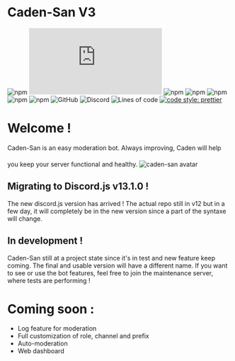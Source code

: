 # Caden-San V3

![npm](https://img.shields.io/npm/v/npm)
![npm](https://img.shields.io/npm/v/discord.js?color=%239c7aec&label=discord.js)
![npm](https://img.shields.io/npm/v/mongoose?color=4CFF37&label=Mongoose)
![npm](https://img.shields.io/npm/v/sentry?color=%239F07C3&label=Sentry)
![npm](https://img.shields.io/npm/v/prettier?color=%23FE6DC5&label=Prettier)
![npm](https://img.shields.io/npm/v/chalk?label=Chalk)
![npm](https://img.shields.io/npm/v/cron?color=%23F4D03F&label=Cron)
![GitHub](https://img.shields.io/github/license/CadenEras/Caden-San?color=blueviolet)
![Discord](https://img.shields.io/discord/862476312568004668?label=Discord)
![Lines of code](https://img.shields.io/tokei/lines/github/CadenEras/Caden-San?color=%23F29F33)
[![code style: prettier](https://img.shields.io/badge/code_style-prettier-ff69b4.svg)](https://github.com/prettier/prettier)

# Welcome !

Caden-San is an easy moderation bot. Always improving, Caden will help you keep your server functional and healthy.
<img src="https://i.imgur.com/ek6dDxa.png" alt="caden-san avatar" style="max-width: 50%; margin-top: 20px;">

## Migrating to Discord.js v13.1.0 !

The new discord.js version has arrived ! The actual repo still in v12 but in a few day, it will completely be in the new
version since a part of the syntaxe will change.

## In development !

Caden-San still at a project state since it's in test and new feature keep coming. The final and usable version will
have a different name. If you want to see or use the bot features, feel free to join the maintenance server, where tests
are performing !

# Coming soon :

- Log feature for moderation
- Full customization of role, channel and prefix
- Auto-moderation
- Web dashboard
